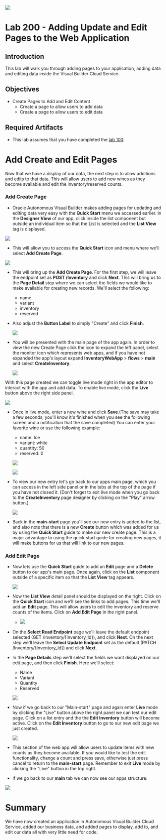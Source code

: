 ![](images/Picture-Title.png)

# Lab 200 - Adding Update and Edit Pages to the Web Application

## Introduction

 This lab will walk you through adding pages to your application, adding data and editing data inside the Visual Builder Cloud Service.

## Objectives

- Create Pages to Add and Edit Content
  - Create a page to allow users to add data
  - Create a page to allow users to edit data 

## Required Artifacts

- This lab assumes that you have completed the [lab 100](/LabGuide100.md).

# Add Create and Edit Pages

Now that we have a display of our data, the next step is to allow additions and edits to that data. This will allow users to add new wines as they become available and edit the inventory/reserved counts.

### Add Create Page

- Oracle Autonomous Visual Builder makes adding pages for updating and editing data very easy with the **Quick Start** menu we accessed earlier. In the **Designer View** of our app, click inside the list component but outside an individual item so that the List is selected and the **List View** tag is displayed.

![](images/200/listSelected.png)

- This will allow you to access the **Quick Start** icon and menu where we'll select **Add Create Page**.

![](images/200/addCreatePage.png)

- This will bring up the **Add Create Page**. For the first step, we will leave the endpoint set as **POST /Inventory** and click **Next**. This will bring us to the **Page Detail** step where we can select the fields we would like to make available for creating new records. We'll select the following:

  - name
  - variant
  - inventory
  - reserved

- Also adjust the **Button Label** to simply "Create" and click **Finish**.

  ![](images/200/createInventoryDetail.png)

- You will be presented with the main page of the app again. In order to view the new Create Page click the icon to expand the left panel, select the monitor icon which represents web apps, and if you have not expanded the app's layout expand **InventoryWebApp** > **flows** > **main** and select **CreateInventory**.

  ![](images/200/createPageView.png)

With this page created we can toggle live mode right in the app editor to interact with the app and add data. To enable live mode, click the **Live** button above the right side panel.

![](images/200/liveButton.png)

- Once in live mode, enter a new wine and click **Save**.(The save may take a few seconds, you'll know it's finished when you see the following screen and a notification that the save completed) You can enter your favorite wine or use the following example:

  - name: Ice
  - variant: white
  - quantity: 50
  - reserved: 0

  ![](images/200/newWine.png)

  ![](images/200/flow.png)

- To view our new entry let's go back to our apps main page, which you can access in the left side panel or in the tabs at the top of the page if you have not closed it. (Don't forget to exit live mode when you go back to the **CreateInventory** page designer by clicking on the "Play" arrow button.)

  ![](images/200/pageTabs.png)

- Back in the **main-start** page you'll see our new entry is added to the list, and also note that there is a new **Create** button which was added for us by using the **Quick Start** guide to make our new create page. This is a major advantage to using the quick start guide for creating new pages, it will make buttons for us that will link to our new pages.

### Add Edit Page

- Now lets use the **Quick Start** guide to add an **Edit** page and a **Delete** button to our app's main page. Once again, click on the **List** component outside of a specific item so that the **List View** tag appears.

  ![](images/200/listSelected.png)

- Now the **List View** detail panel should be displayed on the right. Click on the **Quick Start** icon and we'll see the links to add pages. This time we'll add an **Edit** page. This will allow users to edit the inventory and reserve counts of the items. Click on **Add Edit Page** in the right panel.

  - ![](images/200/addEditPage.png)

- On the **Select Read Endpoint** page we'll leave the default endpoint selected (GET /Inventory/{Inventory_Id}), and click **Next**. On the next step we'll leave the **Select Update Endpoint** set as the default (PATCH /Inventory/{Inventory_Id}) and click **Next**.

- In the **Page Details** step we'll select the fields we want displayed on our edit page, and then click **Finish**. Here we'll select:

  - Name
  - Variant
  - Quantity
  - Reserved

  ![](images/200/editFields.png)

- Now if we go back to our "Main-start" page and again enter **Live** mode by clicking the "Live" button above the right panel we can test our edit page. Click on a list entry and the the **Edit Inventory** button will become active. Click on the **Edit Inventory** button to go to our new edit page we just created.

  ![](images/200/editLive.png)

- This section of the web app will allow users to update items with new counts as they become available. If you would like to test the edit functionality, change a count and press save, otherwise just press cancel to return to the **main-start** page. Remember to exit **Live** mode by clicking the "Live" button in the top right.

- If we go back to our **main** tab we can now see our apps structure:

![](images/200/structure.png)

# Summary

We have now created an application in Autonomous Visual Builder Cloud Service, added our business data, and added pages to display, add to, and edit our data all with very little need for code.
